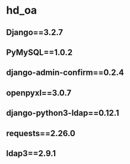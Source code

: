 # hd_oa
## Django==3.2.7
## PyMySQL==1.0.2
## django-admin-confirm==0.2.4
## openpyxl==3.0.7
## django-python3-ldap==0.12.1
## requests==2.26.0
## ldap3==2.9.1

